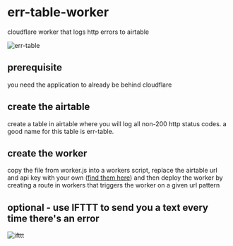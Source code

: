 # err-table-worker
cloudflare worker that logs http errors to airtable

![err-table](https://dani.nyc3.digitaloceanspaces.com/err-table.png)

## prerequisite
you need the application to already be behind cloudflare

## create the airtable
create a table in airtable where you will log all non-200 http status codes. a good name for this table is err-table.

## create the worker
copy the file from worker.js into a workers script, replace the airtable url and api key with your own ([find them here](https://airtable.com/api)) and then deploy the worker by creating a route in workers that triggers the worker on a given url pattern

## optional - use IFTTT to send you a text every time there's an error

![ifttt](https://dani.nyc3.digitaloceanspaces.com/err-table-ifttt.png)
